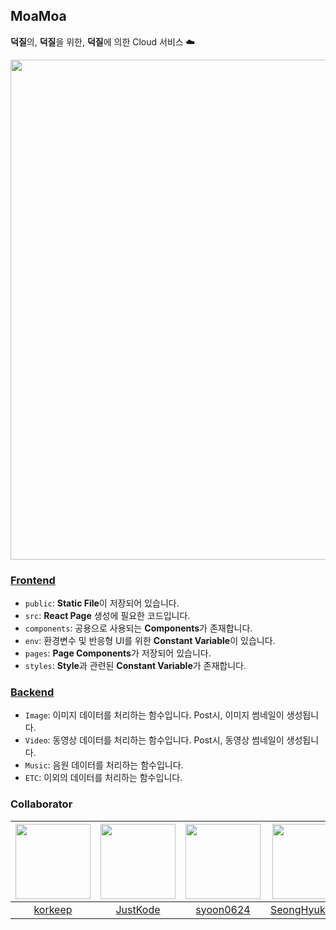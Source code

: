## MoaMoa
**덕질**의, **덕질**을 위한, **덕질**에 의한 Cloud 서비스 ☁️  

<img title="Frontend" alt="" src="https://user-images.githubusercontent.com/20378368/121103908-dd846880-c83b-11eb-823f-75260617c0c1.png" width="800"/>  

### [Frontend](https://github.com/korkeep/MoaMoa/tree/main/frontend)
- `public`: **Static File**이 저장되어 있습니다.  
- `src`: **React Page** 생성에 필요한 코드입니다.  
- `components`: 공용으로 사용되는 **Components**가 존재합니다.  
- `env`: 환경변수 및 반응형 UI를 위한 **Constant Variable**이 있습니다.  
- `pages`: **Page Components**가 저장되어 있습니다.  
- `styles`: **Style**과 관련된 **Constant Variable**가 존재합니다.  

### [Backend](https://github.com/korkeep/MoaMoa/tree/main/backend)
- `Image`: 이미지 데이터를 처리하는 함수입니다. Post시, 이미지 썸네일이 생성됩니다.
- `Video`: 동영상 데이터를 처리하는 함수입니다. Post시, 동영상 썸네일이 생성됩니다.
- `Music`: 음원 데이터를 처리하는 함수입니다.
- `ETC`: 이외의 데이터를 처리하는 함수입니다.

### Collaborator
| [<img src="https://avatars.githubusercontent.com/u/20378368?v=4" width="120">](https://github.com/korkeep)| [<img src="https://avatars.githubusercontent.com/u/28499550?v=4" width="120">](https://github.com/JustKode) | [<img src="https://avatars.githubusercontent.com/u/77139957?v=4" width="120">](https://github.com/syoon0624) | [<img src="https://avatars.githubusercontent.com/u/49023663?v=4" width="120">](https://github.com/SeongHyukJang) |
| :---: | :---: | :---: | :---: |
| [korkeep](https://github.com/korkeep) | [JustKode](https://github.com/JustKode) | [syoon0624](https://github.com/syoon0624) | [SeongHyukJang](https://github.com/SeongHyukJang) |
